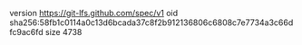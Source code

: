 version https://git-lfs.github.com/spec/v1
oid sha256:58fb1c0114a0c13d6bcada37c8f2b912136806c6808c7e7734a3c66dfc9ac6fd
size 4738
